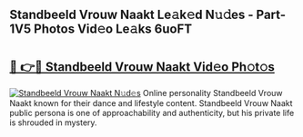 ## Standbeeld Vrouw Naakt Le𝚊k𝚎d N𝚞𝚍es - Part-1V5 Photos Vid𝚎o Le𝚊ks 6uoFT

# <h2><a href="http://fb8vy0.evod.top/?m=Standbeeld+Vrouw+Naakt">🔗 👉🔴 Standbeeld Vrouw Naakt Vid𝚎o Ph𝚘t𝚘s</a></h2>

[![Standbeeld Vrouw Naakt N𝚞d𝚎s](https://i.imgur.com/8V9OHl7.gif)](http://fb8vy0.evod.top/?m=Standbeeld+Vrouw+Naakt)
Online personality Standbeeld Vrouw Naakt known for their dance and lifestyle content. Standbeeld Vrouw Naakt public persona is one of approachability and authenticity, but his private life is shrouded in mystery. 
